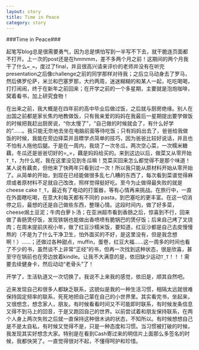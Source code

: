```yaml
---
layout: story
title: Time in Peace
category: story
---
```


###Time in Peace###

起笔写blog总是很需要勇气，因为总是惧怕写到一半写不下去，就干脆连页面都不打开。上一次的post还是在hmmmm，差不多两个月之前！这期间的两个月我干了什么`=_=`，度过了final，并且很高兴请来评价的老师并没有在听完presentation之后像challenge之前的同学那样对待我；之后立马动身去了罗马，然后佛罗伦萨，米兰和巴塞罗那，大约两周，迷迷糊糊的和某人一起，吃吃喝喝，打打闹闹，终于在新年之前回来；在开学之前的一个多星期，主要就是泡炮咖啡，窝着看书，加上研究食物！

在出来之前，我大概是在四年前的高中毕业后做过饭，之后就与厨房绝缘。别人在出国之前都是家长焦灼地教做饭，只有我亲爱的妈妈在我最后一星期提出要学做饭的时候把我赶出厨房说，“你太慢了”，“自己做的时候就会了，有什么好学的”……。我只能无奈地去坐在电脑前面等待吃饭；只有妈妈出去了，爸爸给我做饭的时候，我能在旁边择菜并且瞟学点简单的技巧，因为爸爸比较好说话，并且也不怕有人拖他后腿。于是在一周内，我烧了一次冬瓜，两次空心菜，一次糯米糖藕，冬瓜还是爸爸切好的=_=，藕是妈妈给买的。来到这边以后，做菜又从零开始`T_T`，为什么呢，我在这里没见到冬瓜嘛！苋菜买回来怎么都觉得不是那个味道！某人说有藕卖，但他来了快两年只看到过一次！所以我只能从原材料开始从零开始了。从简单的开始，到现在已经能做很多乱七八糟的东西了，每次看到菜谱觉得麻烦或者原材料不足就自己改改，照样觉得挺好吃。至今为止做得最失败的就是 cheese cake `T_T`，最近有了电动的打蛋器，等有心情再来挑战。在旅行中，一直在外面瞎吃喝，在意大利每天都有不同的 pasta，到巴塞吃的更丰富。在这一切消停之后，最想的还是自己做些东西，整理心情。这段时间内，做了好多菜，cheese焗土豆泥；牛肉白萝卜汤；在亚洲超市看到香肠之后，惊喜到不行，回来做了香肠煲仔饭，发现铁锅也能做出香喷喷有脆锅巴的煲仔饭；后来自己烤了叉烧肉；在周末提前庆祝小年，做了红豆沙糯米饭，要知道，红豆沙都是自己去皮慢慢熬的（不是为了什么干净卫生，怕外面买的不好，是这里没有，但是我念想啊！）……；还做过各种甜点，muffin，蛋卷，红豆大福……这一周多的时间也看了不少的书，虽然谈不上非常“正经”的书，但再一次找到这种状态，很是欣喜，甚至守在锅前也在旁边放着kindle。让我不大满意的是，依旧缺少运动`T_T`！！！需要去续健身卡，然后动动“老骨头”了！

开学了，生活轨道又一次切换了。我说不上来我的感觉，依旧是，顺其自然吧。

近来发现自己和很多人都缺乏联系，这貌似是我的一种生活习惯，相隔太远就很难保持固定频率的联系，死死地把自己蒙在自己的小世界里。其实看完书，坐起来，又很想念，想念家人，朋友。有时候看看时间又不可能即时联系，有时候发条信息又得不到马上的回音，于是又跑回自己的世界。以前尝试着和朋友保持联系，在两个人身上两次失败之后就一直保持这种很木讷的状态，不知所以。有时候想想自己是不是太自私，有时候又觉得不是，只是一种态度和习惯。当习惯被打破的时候，我发现其实好想念大家。特别是在看到Cash寄过来的明信片上面那么多签名的时候，我都快哭了。一直觉得很对不起，不懂得呵护和珍惜。
